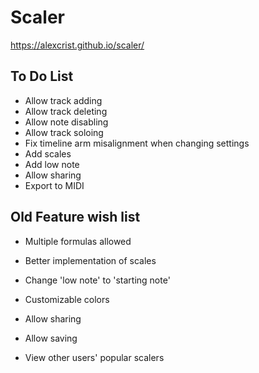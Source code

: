 # Scaler

https://alexcrist.github.io/scaler/

## To Do List

* Allow track adding
* Allow track deleting
* Allow note disabling
* Allow track soloing
* Fix timeline arm misalignment when changing settings
* Add scales
* Add low note
* Allow sharing
* Export to MIDI

## Old Feature wish list

* Multiple formulas allowed

* Better implementation of scales
* Change 'low note' to 'starting note'

* Customizable colors

* Allow sharing
* Allow saving
* View other users' popular scalers
